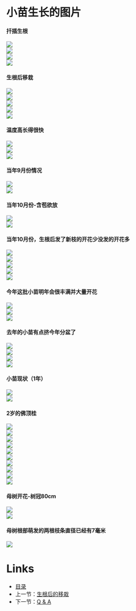
# 小苗生长的图片

#### 扦插生根  
  ![](images/移栽-生根-01.jpg)  
  ![](images/移栽-生根-02.jpg)  
  ![](images/移栽-生根-03.jpg)  
  ![](images/移栽-生根-04.jpg)  

#### 生根后移栽
  ![](images/移栽-01.jpg)  
  ![](images/移栽-02.jpg)  
  ![](images/移栽-03.jpg)  
  ![](images/移栽-04.jpg)  
  ![](images/移栽-05.jpg) 

#### 温度高长得很快
  ![](images/移栽-温度高长得很快-01.jpg)  
  ![](images/移栽-温度高长得很快-02.jpg)  
  ![](images/移栽-温度高长得很快-03.jpg)  

#### 当年9月份情况
  ![](images/移栽-当年9月份情况-01.jpg)  
  ![](images/移栽-当年9月份情况-02.jpg)  

#### 当年10月份-含苞欲放
  ![](images/移栽-当年10月份-含苞欲放-01.jpg)  
  ![](images/移栽-当年10月份-含苞欲放-02.jpg)  

#### 当年10月份，生根后发了新枝的开花少没发的开花多
  ![](images/移栽-当年10月份-生根后发了新枝的开花少没发的开花多-01.jpg)  
  ![](images/移栽-当年10月份-生根后发了新枝的开花少没发的开花多-02.jpg)  
  ![](images/移栽-当年10月份-生根后发了新枝的开花少没发的开花多-03.jpg)  
  ![](images/移栽-当年10月份-生根后发了新枝的开花少没发的开花多-04.jpg)  
  ![](images/移栽-当年10月份-生根后发了新枝的开花少没发的开花多-05.jpg)  

#### 今年这批小苗明年会很丰满并大量开花  
  ![](images/移栽-今年这批小苗明年会很丰满并大量开花-01.jpg)  
  ![](images/移栽-今年这批小苗明年会很丰满并大量开花-02.jpg)  
  ![](images/移栽-今年这批小苗明年会很丰满并大量开花-03.jpg)  

#### 去年的小苗有点挤今年分盆了
  ![](images/去年的小苗有点挤今年分盆了-01.jpg)  
  ![](images/去年的小苗有点挤今年分盆了-02.jpg)  
  ![](images/去年的小苗有点挤今年分盆了-03.jpg)  
  ![](images/去年的小苗有点挤今年分盆了-04.jpg)  

#### 小苗现状（1年）
  ![](images/小苗现状（1年）-01.jpg)  
  ![](images/小苗现状（1年）-02.jpg)  

#### 2岁的佛顶桂
  ![](images/2岁的佛顶桂-01.jpg)  
  ![](images/2岁的佛顶桂-02.jpg)  
  ![](images/2岁的佛顶桂-03.jpg)  
  ![](images/2岁的佛顶桂-04.jpg)  
  ![](images/2岁的佛顶桂-05.jpg)  
  ![](images/2岁的佛顶桂-06.jpg)  
  ![](images/2岁的佛顶桂-07.jpg)  
  ![](images/2岁的佛顶桂-08.jpg)  
  ![](images/2岁的佛顶桂-09.jpg)  
  ![](images/2岁的佛顶桂-10.jpg)  

#### 母树开花-树冠80cm
  ![](images/母树开花-树冠80cm-01.jpg)  
  ![](images/母树开花-树冠80cm-02.jpg)  


#### 母树根部萌发的两根枝条直径已经有7毫米
  ![](images/母树根部萌发的两根枝条直径已经有7毫米-01.jpg)

# Links

* [目录](list.md)
* 上一节：[生根后的移栽](02.md)
* 下一节：[Q & A](04.md)